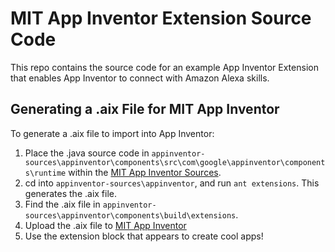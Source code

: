 # MIT App Inventor Extension Source Code
This repo contains the source code for an example App Inventor Extension that enables App Inventor to connect with Amazon Alexa skills. 

## Generating a .aix File for MIT App Inventor
To generate a .aix file to import into App Inventor:
1. Place the .java source code in `appinventor-sources\appinventor\components\src\com\google\appinventor\components\runtime` within the [MIT App Inventor Sources](https://github.com/mit-cml/appinventor-sources).
2. cd into `appinventor-sources\appinventor`, and run `ant extensions`. This generates the .aix file.
3. Find the .aix file in `appinventor-sources\appinventor\components\build\extensions`.
4. Upload the .aix file to [MIT App Inventor](http://appinventor.mit.edu/explore/)
5. Use the extension block that appears to create cool apps!
